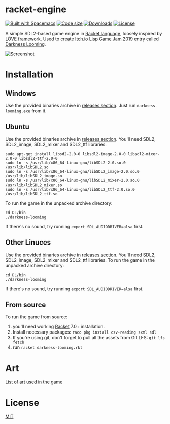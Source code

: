 # racket-engine

[![Built with Spacemacs](https://cdn.rawgit.com/syl20bnr/spacemacs/442d025779da2f62fc86c2082703697714db6514/assets/spacemacs-badge.svg)](http://spacemacs.org)
[![Code size](https://img.shields.io/github/languages/code-size/lockie/racket-engine.svg)](https://github.com/lockie/racket-engine)
[![Downloads](https://img.shields.io/github/downloads/lockie/racket-engine/total.svg)](https://github.com/lockie/racket-engine/releases)
[![License](https://img.shields.io/github/license/lockie/racket-engine.svg)](LICENSE)

A simple SDL2-based game engine in [Racket language](https://racket-lang.org), loosely inspired by [LÖVE framework](https://love2d.org).
Used to create [Itch.io Lisp Game Jam 2019](https://itch.io/jam/lisp-game-jam-2019) entry called [Darkness Looming](https://awkravchuk.itch.io/darkness-looming).

![Screenshot](https://img.itch.zone/aW1nLzIwNjM3MTMucG5n/original/ShqNYz.png)

# Installation

## Windows
Use the provided binaries archive in [releases section](https://github.com/lockie/racket-engine/releases). Just run `darkness-looming.exe` from it.

## Ubuntu
Use the provided binaries archive in [releases section](https://github.com/lockie/racket-engine/releases).
You'll need SDL2, SDL2\_image, SDL2\_mixer and SDL2\_ttf libraries:
```
sudo apt-get install libsd2-2.0-0 libsdl2-image-2.0-0 libsdl2-mixer-2.0-0 libsdl2-ttf-2.0-0
sudo ln -s /usr/lib/x86_64-linux-gnu/libSDL2-2.0.so.0 /usr/lib/libSDL2.so
sudo ln -s /usr/lib/x86_64-linux-gnu/libSDL2_image-2.0.so.0 /usr/lib/libSDL2_image.so
sudo ln -s /usr/lib/x86_64-linux-gnu/libSDL2_mixer-2.0.so.0 /usr/lib/libSDL2_mixer.so
sudo ln -s /usr/lib/x86_64-linux-gnu/libSDL2_ttf-2.0.so.0 /usr/lib/libSDL2_ttf.so
```
To run the game in the unpacked archive directory:
```
cd DL/bin
./darkness-looming
```
If there's no sound, try running `export SDL_AUDIODRIVER=alsa` first.

## Other Linuces
Use the provided binaries archive in [releases section](https://github.com/lockie/racket-engine/releases).
You'll need SDL2, SDL2\_image, SDL2\_mixer and SDL2\_ttf libraries.
To run the game in the unpacked archive directory:
```
cd DL/bin
./darkness-looming
```
If there's no sound, try running `export SDL_AUDIODRIVER=alsa` first.

## From source
To run the game from source:
1. you'll need working [Racket](https://download.racket-lang.org) 7.0+ installation.
2. Install necessary packages: `raco pkg install csv-reading sxml sdl`
3. If you're using git, don't forget to pull all the assets from Git LFS: `git lfs fetch`
4. run `racket darkness-looming.rkt`

# Art
[List of art used in the game](CREDITS.md)

# License
[MIT](LICENSE)
